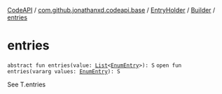 [CodeAPI](../../../index.md) / [com.github.jonathanxd.codeapi.base](../../index.md) / [EntryHolder](../index.md) / [Builder](index.md) / [entries](.)

# entries

`abstract fun entries(value: `[`List`](https://kotlinlang.org/api/latest/jvm/stdlib/kotlin.collections/-list/index.html)`<`[`EnumEntry`](../../-enum-entry/index.md)`>): S`
`open fun entries(vararg values: `[`EnumEntry`](../../-enum-entry/index.md)`): S`

See T.entries

